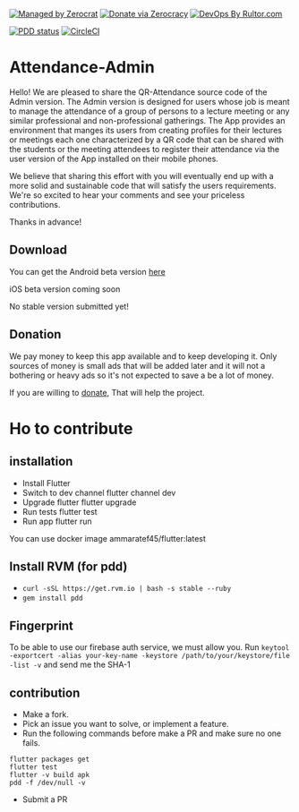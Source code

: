 [![Managed by Zerocrat](https://www.0crat.com/badge/CH951175M.svg)](https://www.0crat.com/p/CH951175M)
[![Donate via Zerocracy](https://www.0crat.com/contrib-badge/CH951175M.svg)](https://www.0crat.com/contrib/CH951175M)
[![DevOps By Rultor.com](http://www.rultor.com/b/ammaratef45/Attendance-Admin)](http://www.rultor.com/p/ammaratef45/Attendance-Admin)

[![PDD status](http://www.0pdd.com/svg?name=ammaratef45/Attendance-Admin)](http://www.0pdd.com/p?name=ammaratef45/Attendance-Admin)
[![CircleCI](https://circleci.com/gh/ammaratef45/Attendance-Admin/tree/master.svg?style=svg)](https://circleci.com/gh/ammaratef45/Attendance-Admin/tree/master)
# Attendance-Admin
Hello! 
We are pleased to share the QR-Attendance source code of the Admin version. The Admin version is designed for users whose job is meant to manage the attendance of a group of persons to a lecture meeting or any similar professional and non-professional gatherings. The App provides an environment that manges its users from creating profiles for their lectures or meetings each one characterized by a QR code that can be shared with the students or the meeting attendees to register their attendance via the user version of the App installed on their mobile phones.

We believe that sharing this effort with you will eventually end up with a more solid and sustainable code that will satisfy the users requirements. We're so excited to hear your comments and see your priceless contributions. 

Thanks in advance!

## Download
You can get the Android beta version [here](https://play.google.com/store/apps/details?id=com.ammar.attendanceadmin)

iOS beta version coming soon

No stable version submitted yet!

## Donation
We pay money to keep this app available and to keep developing it.
Only sources of money is small ads that will be added later and it will not a bothering or heavy ads so it's not expected to save a be a lot of money.

If you are willing to [donate](https://www.paypal.com/cgi-bin/webscr?cmd=_s-xclick&hosted_button_id=U6NJRDMCD3ET2&source=url), That will help the project.

# Ho to contribute

## installation
- Install Flutter
- Switch to dev channel flutter channel dev
- Upgrade flutter flutter upgrade
- Run tests flutter test
- Run app flutter run

You can use docker image ammaratef45/flutter:latest

## Install RVM (for pdd)
- `curl -sSL https://get.rvm.io | bash -s stable --ruby`
- `gem install pdd`

## Fingerprint
To be able to use our firebase auth service, we must allow you.
Run `keytool -exportcert -alias your-key-name -keystore /path/to/your/keystore/file -list -v` and send me the SHA-1

## contribution
- Make a fork.
- Pick an issue you want to solve, or implement a feature.
- Run the following commands before make a PR and make sure no one fails.
```
flutter packages get
flutter test
flutter -v build apk
pdd -f /dev/null -v
```
- Submit a PR
